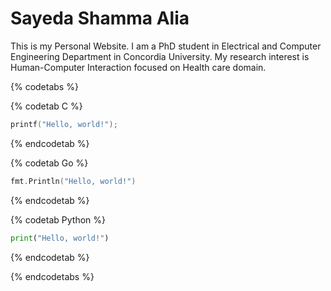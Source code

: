 # Sayeda Shamma Alia
This is my Personal Website.
I am a PhD student in Electrical and Computer Engineering Department in Concordia University.
My research interest is Human-Computer Interaction focused on Health care domain.


{% codetabs %}

{% codetab C %}
```c
printf("Hello, world!");
```
{% endcodetab %}

{% codetab Go %}
```go
fmt.Println("Hello, world!")
```
{% endcodetab %}

{% codetab Python %}
```python
print("Hello, world!")
```
{% endcodetab %}

{% endcodetabs %}
